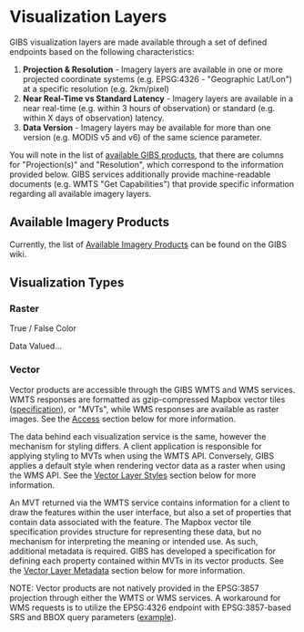 # Visualization Layers


GIBS visualization layers are made available through a set of defined endpoints based on the following characteristics:

1. **Projection & Resolution** - Imagery layers are available in one or more projected coordinate systems (e.g. EPSG:4326 - "Geographic Lat/Lon")
   at a specific resolution (e.g. 2km/pixel)
2. **Near Real-Time vs Standard Latency** - Imagery layers are available in a near real-time (e.g. within 3 hours of observation) or standard (e.g.
   within X days of observation) latency.
3. **Data Version** - Imagery layers may be available for more than one version (e.g. MODIS v5 and v6) of the same science parameter.

You will note in the list of [available GIBS products](https://wiki.earthdata.nasa.gov/display/GIBS/GIBS+Available+Imagery+Products), that there are columns for "Projection(s)" and "Resolution", which correspond to the information provided below. GIBS services additionally provide machine-readable documents (e.g. WMTS "Get Capabilities") that provide specific information regarding all available imagery layers.


## Available Imagery Products

Currently, the list of [Available Imagery Products](https://wiki.earthdata.nasa.gov/display/GIBS/GIBS+Available+Imagery+Products) can be found on the GIBS wiki.

## Visualization Types

### Raster

True / False Color

Data Valued... 


### Vector

Vector products are accessible through the GIBS WMTS and WMS services. WMTS responses are formatted as gzip-compressed Mapbox vector tiles ([specification](https://docs.mapbox.com/vector-tiles/specification/)), or "MVTs", while WMS responses are available as raster images. See the [Access](#access) section below for more information.

The data behind each visualization service is the same, however the mechanism for styling differs. A client application is responsible for applying styling to MVTs when using the WMTS API. Conversely, GIBS applies a default style when rendering vector data as a raster when using the WMS API. See the [Vector Layer Styles](#vector-styling) section below for more information.

An MVT returned via the WMTS service contains information for a client to draw the features within the user interface, but also a set of properties that contain data associated with the feature. The Mapbox vector tile specification provides structure for representing these data, but no mechanism for interpreting the meaning or intended use. As such, additional metadata is required. GIBS has developed a specification for defining each property contained within MVTs in its vector products. See the [Vector Layer Metadata](#vector-metadata) section below for more information.

NOTE: Vector products are not natively provided in the EPSG:3857 projection through either the WMTS or WMS services.  A workaround for WMS requests is to utilize the EPSG:4326 endpoint with EPSG:3857-based SRS and BBOX query parameters ([example](https://gibs.earthdata.nasa.gov/wms/epsg4326/best/wms.cgi?service=WMS&request=GetMap&version=1.1.1&layers=VIIRS_SNPP_Thermal_Anomalies_375m_All&styles=&format=image%2Fpng&transparent=false&srs=EPSG:3857&width=480&height=480&bbox=-20037508,-20037508,20037508,20037508&time=2020-01-01)).


